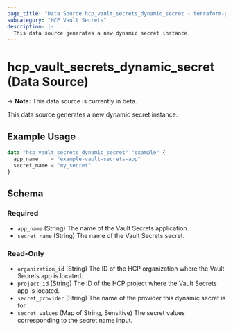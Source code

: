 ```yaml
---
page_title: "Data Source hcp_vault_secrets_dynamic_secret - terraform-provider-hcp"
subcategory: "HCP Vault Secrets"
description: |-
  This data source generates a new dynamic secret instance.
---
```


# hcp_vault_secrets_dynamic_secret (Data Source)

-> **Note:** This data source is currently in beta.

This data source generates a new dynamic secret instance.

## Example Usage

```terraform
data "hcp_vault_secrets_dynamic_secret" "example" {
  app_name    = "example-vault-secrets-app"
  secret_name = "my_secret"
}
```

<!-- schema generated by tfplugindocs -->
## Schema

### Required

- `app_name` (String) The name of the Vault Secrets application.
- `secret_name` (String) The name of the Vault Secrets secret.

### Read-Only

- `organization_id` (String) The ID of the HCP organization where the Vault Secrets app is located.
- `project_id` (String) The ID of the HCP project where the Vault Secrets app is located.
- `secret_provider` (String) The name of the provider this dynamic secret is for
- `secret_values` (Map of String, Sensitive) The secret values corresponding to the secret name input.
